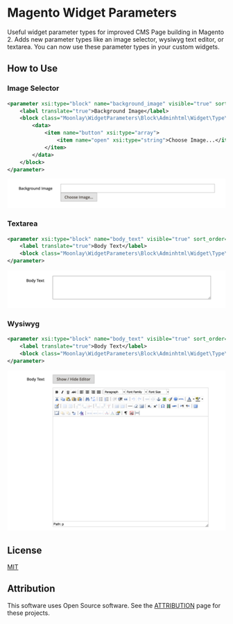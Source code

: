 # Magento Widget Parameters

Useful widget parameter types for improved CMS Page building in Magento 2. Adds new parameter types like an image selector, wysiwyg text editor, or textarea. You can now use these parameter types in your custom widgets.

## How to Use

### Image Selector

```xml
<parameter xsi:type="block" name="background_image" visible="true" sort_order="10">
    <label translate="true">Background Image</label>
    <block class="Moonlay\WidgetParameters\Block\Adminhtml\Widget\Type\ImageChooser">
        <data>
            <item name="button" xsi:type="array">
                <item name="open" xsi:type="string">Choose Image...</item>
            </item>
        </data>
    </block>
</parameter>
```

![Image Chooser](docs/screenshots/ImageChooserWidgetParameter.png)

### Textarea

```xml
<parameter xsi:type="block" name="body_text" visible="true" sort_order="10">
    <label translate="true">Body Text</label>
    <block class="Moonlay\WidgetParameters\Block\Adminhtml\Widget\Type\Textarea" />
</parameter>
```

![Image Chooser](docs/screenshots/TextareaWidgetParameter.png)

### Wysiwyg

```xml
<parameter xsi:type="block" name="body_text" visible="true" sort_order="10">
    <label translate="true">Body Text</label>
    <block class="Moonlay\WidgetParameters\Block\Adminhtml\Widget\Type\Wysiwyg" />
</parameter>
```

![Image Chooser](docs/screenshots/WysiwygWidgetParameter.png)

## License

[MIT](/LICENSE.txt)

## Attribution

This software uses Open Source software. See the [ATTRIBUTION](ATTRIBUTION.md) page for these projects.

